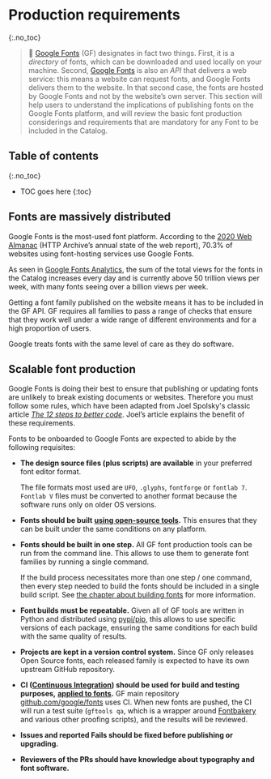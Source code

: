 # Production requirements
{:.no_toc}

> <span class="icon">🐰</span>  [Google Fonts](https://fonts.google.com/) (GF) designates in fact two things. First, it is a *directory* of fonts, which can be downloaded and used locally on your machine. Second, [Google Fonts](https://fonts.google.com/) is also an *API* that delivers a web service: this means a website can request fonts, and Google Fonts delivers them to the website. In that second case, the fonts are hosted by Google Fonts and not by the website’s own server. This section will help users to understand the implications of publishing fonts on the Google Fonts platform, and will review the basic font production considerings and requirements that are mandatory for any Font to be included in the Catalog.

## Table of contents
{:.no_toc}
* TOC goes here
{:toc}

## Fonts are massively distributed

Google Fonts is the most-used font platform. According to the [2020 Web Almanac](https://almanac.httparchive.org/en/2020/fonts#serving-with-a-service) (HTTP Archive’s annual state of the web report), 70.3% of websites using font-hosting services use Google Fonts.

As seen in [Google Fonts Analytics](https://fonts.google.com/analytics), the sum of the total views for the fonts in the Catalog increases every day and is currently above 50 trillion views per week, with many fonts seeing over a billion views per week.

Getting a font family published on the website means it has to be included in the GF API. GF requires all families to pass a range of checks that ensure that they work well under a wide range of different environments and for a high proportion of users.

Google treats fonts with the same level of care as they do software.

## Scalable font production

Google Fonts is doing their best to ensure that publishing or updating fonts are unlikely to break existing documents or websites. Therefore you must follow some rules, which have been adapted from Joel Spolsky's classic article [*The 12 steps to better code*](https://www.joelonsoftware.com/2000/08/09/the-joel-test-12-steps-to-better-code/). Joel’s article explains the benefit of these requirements.

Fonts to be onboarded to Google Fonts are expected to abide by the following requisites:

-   **The design source files (plus scripts) are available** in your preferred font editor format.

    The file formats most used are `UFO`, `.glyphs`, `fontforge` or `fontlab 7`. `Fontlab V` files must be converted to another format because the software runs only on older OS versions.
-   **Fonts should be built** [**using open-source tools**](build.md)**.** This ensures that they can be built under the same conditions on any platform.
-   **Fonts should be built in one step.** All GF font production tools can be run from the command line. This allows to use them to generate font families by running a single command.

    If the build process necessitates more than one step / one command, then every step needed to build the fonts should be included in a single build script. See [the chapter about building fonts](build.md) for more information.
-   **Font builds must be repeatable.** Given all of GF tools are written in Python and distributed using [pypi/pip](https://pypi.org/), this allows to use specific versions of each package, ensuring the same conditions for each build with the same quality of results.
-   **Projects are kept in a version control system.** Since GF only releases Open Source fonts, each released family is expected to have its own upstream GitHub repository.
-   **CI ([Continuous Integration](https://martinfowler.com/articles/continuousIntegration.html)) should be used for build and testing purposes,** **[applied to fonts](https://simoncozens.github.io/tdd-for-otl/).** GF main repository [github.com/google/fonts](https://github.com/google/fonts) uses CI. When new fonts are pushed, the CI will run a test suite (`gftools qa`, which is a wrapper around [Fontbakery](https://github.com/googlefonts/fontbakery) and various other proofing scripts), and the results will be reviewed.
-   **Issues and reported Fails should be fixed before publishing or upgrading.**
-   **Reviewers of the PRs should have knowledge about typography and font software.**
